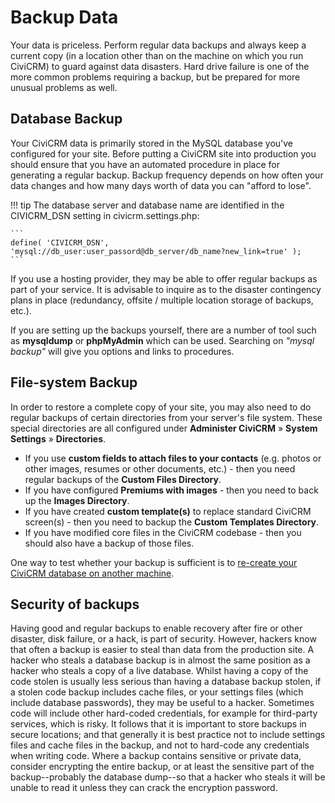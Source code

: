 # Backup Data

Your data is priceless. Perform regular data backups and always keep a current copy (in a location other than on the machine on which you run CiviCRM) to guard against data disasters. Hard drive failure is one of the more common problems requiring a backup, but be prepared for more unusual problems as well.

## Database Backup

Your CiviCRM data is primarily stored in the MySQL database you've configured for your site. Before putting a CiviCRM site into production you should ensure that you have an automated procedure in place for generating a regular backup. Backup frequency depends on how often your data changes and how many days worth of data you can "afford to lose".

!!! tip
    The database server and database name are identified in the CIVICRM_DSN setting in civicrm.settings.php:

    ```
    define( 'CIVICRM_DSN', 'mysql://db_user:user_passord@db_server/db_name?new_link=true' );
    ```
   
If you use a hosting provider, they may be able to offer regular backups as part of your service. It is advisable to inquire as to the disaster contingency plans in place (redundancy, offsite / multiple location storage of backups, etc.).

If you are setting up the backups yourself, there are a number of tool such as **mysqldump** or **phpMyAdmin** which can be used. Searching on _"mysql backup"_ will give you options and links to procedures.

## File-system Backup

In order to restore a complete copy of your site, you may also need to do regular backups of certain directories from your server's file system. These special directories are all configured under **Administer CiviCRM** » **System Settings** » **Directories**.

* If you use **custom fields to attach files to your contacts** (e.g. photos or other images, resumes or other documents, etc.) - then you need regular backups of the **Custom Files Directory**.
* If you have configured **Premiums with images** - then you need to back up the **Images Directory**.
* If you have created **custom template(s)** to replace standard CiviCRM screen(s) - then you need to backup the **Custom Templates Directory**.
* If you have modified core files in the CiviCRM codebase - then you should also have a backup of those files.

One way to test whether your backup is sufficient is to [re-create your CiviCRM database on another machine](../misc/switch-servers.md).

## Security of backups

Having good and regular backups to enable recovery after fire or other disaster, disk failure, or a hack, is part of security. However, hackers know that often a backup is easier to steal than data from the production site. A hacker who steals a database backup is in almost the same position as a hacker who steals a copy of a live database. Whilst having a copy of the code stolen is usually less serious than having a database backup stolen, if a stolen code backup includes cache files, or your settings files (which include database passwords), they may be useful to a hacker. Sometimes code will include other hard-coded credentials, for example for third-party services, which is risky. It follows that it is important to store backups in secure locations; and that generally it is best practice not to include settings files and cache files in the backup, and not to hard-code any credentials when writing code. Where a backup contains sensitive or private data, consider encrypting the entire backup, or at least the sensitive part of the backup--probably the database dump--so that a hacker who steals it will be unable to read it unless they can crack the encryption password.
